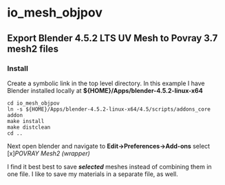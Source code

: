 # io_mesh_objpov

## Export Blender 4.5.2 LTS UV Mesh to Povray 3.7 mesh2 files

### Install
Create a symbolic link in the top level directory. In this example I have Blender installed locally at **${HOME}/Apps/blender-4.5.2-linux-x64**

    cd io_mesh_objpov
    ln -s ${HOME}/Apps/blender-4.5.2-linux-x64/4.5/scripts/addons_core addon
    make install
    make distclean
    cd ..
Next open blender and navigate to **Edit->Preferences->Add-ons** select [x]*POVRAY Mesh2 (wrapper)*

I find it best best to save ***selected*** meshes instead of combining them in one file. I like to save my materials in a separate file, as well.
